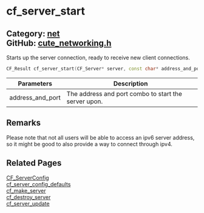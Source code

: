 # cf_server_start

Category: [net](https://github.com/RandyGaul/cute_framework/blob/master/docs/api_reference?id=net)  
GitHub: [cute_networking.h](https://github.com/RandyGaul/cute_framework/blob/master/include/cute_networking.h)  
---

Starts up the server connection, ready to receive new client connections.

```cpp
CF_Result cf_server_start(CF_Server* server, const char* address_and_port);
```

Parameters | Description
--- | ---
address_and_port | The address and port combo to start the server upon.

## Remarks

Please note that not all users will be able to access an ipv6 server address, so it might be good to also provide a way to connect through ipv4.

## Related Pages

[CF_ServerConfig](https://github.com/RandyGaul/cute_framework/blob/master/docs/net/cf_serverconfig.md)  
[cf_server_config_defaults](https://github.com/RandyGaul/cute_framework/blob/master/docs/net/cf_server_config_defaults.md)  
[cf_make_server](https://github.com/RandyGaul/cute_framework/blob/master/docs/net/cf_make_server.md)  
[cf_destroy_server](https://github.com/RandyGaul/cute_framework/blob/master/docs/net/cf_destroy_server.md)  
[cf_server_update](https://github.com/RandyGaul/cute_framework/blob/master/docs/net/cf_server_update.md)  
